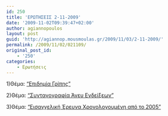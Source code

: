 ```yaml
---
id: 250
title: 'ΕΡΩΤΗΣΕΙΣ 2-11-2009'
date: '2009-11-02T09:39:47+02:00'
author: agiannopoulos
layout: post
guid: 'http://agiannop.mousmoulas.gr/2009/11/03/2-11-2009/'
permalink: /2009/11/02/021109/
original_post_id:
    - '250'
categories:
    - Ερωτήσεις
---
```


1)Θέμα: [“Επιδημία Γρίπης”](/wp-content/uploads/2009/11/epidimiagripis2.pdf)

2)Θέμα: [“Συνταγογραφία Άνευ Ενδείξεων”](/wp-content/uploads/2009/11/syntagografia2.pdf)

3)Θέμα: [ “Εισαγγελική Έρευνα Χρονολογουμένη από το 2005”](/wp-content/uploads/2009/11/ypourgeio2.pdf)
